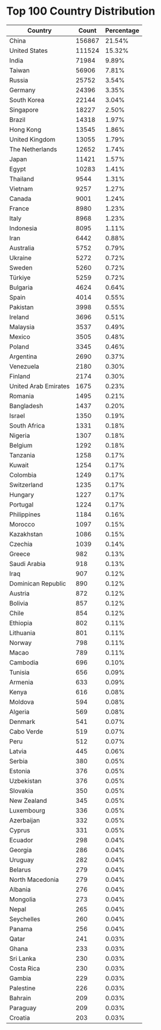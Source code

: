 # Top 100 Country Distribution
| Country | Count | Percentage |
|----|----|----|
| China | 156867 | 21.54% |
| United States | 111524 | 15.32% |
| India | 71984 | 9.89% |
| Taiwan | 56906 | 7.81% |
| Russia | 25752 | 3.54% |
| Germany | 24396 | 3.35% |
| South Korea | 22144 | 3.04% |
| Singapore | 18227 | 2.50% |
| Brazil | 14318 | 1.97% |
| Hong Kong | 13545 | 1.86% |
| United Kingdom | 13055 | 1.79% |
| The Netherlands | 12652 | 1.74% |
| Japan | 11421 | 1.57% |
| Egypt | 10283 | 1.41% |
| Thailand | 9544 | 1.31% |
| Vietnam | 9257 | 1.27% |
| Canada | 9001 | 1.24% |
| France | 8980 | 1.23% |
| Italy | 8968 | 1.23% |
| Indonesia | 8095 | 1.11% |
| Iran | 6442 | 0.88% |
| Australia | 5752 | 0.79% |
| Ukraine | 5272 | 0.72% |
| Sweden | 5260 | 0.72% |
| Türkiye | 5259 | 0.72% |
| Bulgaria | 4624 | 0.64% |
| Spain | 4014 | 0.55% |
| Pakistan | 3998 | 0.55% |
| Ireland | 3696 | 0.51% |
| Malaysia | 3537 | 0.49% |
| Mexico | 3505 | 0.48% |
| Poland | 3345 | 0.46% |
| Argentina | 2690 | 0.37% |
| Venezuela | 2180 | 0.30% |
| Finland | 2174 | 0.30% |
| United Arab Emirates | 1675 | 0.23% |
| Romania | 1495 | 0.21% |
| Bangladesh | 1437 | 0.20% |
| Israel | 1350 | 0.19% |
| South Africa | 1331 | 0.18% |
| Nigeria | 1307 | 0.18% |
| Belgium | 1292 | 0.18% |
| Tanzania | 1258 | 0.17% |
| Kuwait | 1254 | 0.17% |
| Colombia | 1249 | 0.17% |
| Switzerland | 1235 | 0.17% |
| Hungary | 1227 | 0.17% |
| Portugal | 1224 | 0.17% |
| Philippines | 1184 | 0.16% |
| Morocco | 1097 | 0.15% |
| Kazakhstan | 1086 | 0.15% |
| Czechia | 1039 | 0.14% |
| Greece | 982 | 0.13% |
| Saudi Arabia | 918 | 0.13% |
| Iraq | 907 | 0.12% |
| Dominican Republic | 890 | 0.12% |
| Austria | 872 | 0.12% |
| Bolivia | 857 | 0.12% |
| Chile | 854 | 0.12% |
| Ethiopia | 802 | 0.11% |
| Lithuania | 801 | 0.11% |
| Norway | 798 | 0.11% |
| Macao | 789 | 0.11% |
| Cambodia | 696 | 0.10% |
| Tunisia | 656 | 0.09% |
| Armenia | 633 | 0.09% |
| Kenya | 616 | 0.08% |
| Moldova | 594 | 0.08% |
| Algeria | 569 | 0.08% |
| Denmark | 541 | 0.07% |
| Cabo Verde | 519 | 0.07% |
| Peru | 512 | 0.07% |
| Latvia | 445 | 0.06% |
| Serbia | 380 | 0.05% |
| Estonia | 376 | 0.05% |
| Uzbekistan | 376 | 0.05% |
| Slovakia | 350 | 0.05% |
| New Zealand | 345 | 0.05% |
| Luxembourg | 336 | 0.05% |
| Azerbaijan | 332 | 0.05% |
| Cyprus | 331 | 0.05% |
| Ecuador | 298 | 0.04% |
| Georgia | 286 | 0.04% |
| Uruguay | 282 | 0.04% |
| Belarus | 279 | 0.04% |
| North Macedonia | 279 | 0.04% |
| Albania | 276 | 0.04% |
| Mongolia | 273 | 0.04% |
| Nepal | 265 | 0.04% |
| Seychelles | 260 | 0.04% |
| Panama | 256 | 0.04% |
| Qatar | 241 | 0.03% |
| Ghana | 233 | 0.03% |
| Sri Lanka | 230 | 0.03% |
| Costa Rica | 230 | 0.03% |
| Gambia | 229 | 0.03% |
| Palestine | 226 | 0.03% |
| Bahrain | 209 | 0.03% |
| Paraguay | 209 | 0.03% |
| Croatia | 203 | 0.03% |
